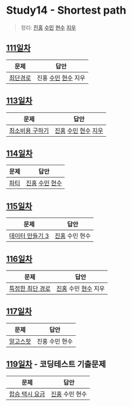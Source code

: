 # Study14 - Shortest path

> 정리: [진홍](self_study/kjh.md) [수민](self_study/ysm.md) [현수](self_study/hhs.md) [지우](self_study/sjw.md)

## [111일차](Day111)

| 문제                                             | 답안                                                      |
| ------------------------------------------------ | --------------------------------------------------------- |
| [최단경로](https://www.acmicpc.net/problem/1753) | 진홍 [수민](Day111/ysmC.cpp) [현수](Day111/hhs.java) 지우 |

## [113일차](Day113)

| 문제                                                    | 답안                                                                                          |
| ------------------------------------------------------- | --------------------------------------------------------------------------------------------- |
| [최소비용 구하기](https://www.acmicpc.net/problem/1916) | [진홍](Day113/kjh.kt) [수민](Day113/ysmC.cpp) [현수](Day113/hhs.java) [지우](Day113/sjw.java) |

## [114일차](Day114)

| 문제                                         | 답안                                 |
| -------------------------------------------- | ------------------------------------ |
| [파티](https://www.acmicpc.net/problem/1238) | [진홍](Day114/kjh.kt) [수민](Day114/ysmC.cpp) [현수](Day114/hhs.java) |

## [115일차](Day115)

| 문제                                                    | 답안                                 |
| ------------------------------------------------------- | ------------------------------------ |
| [데이터 만들기 3](https://www.acmicpc.net/problem/7142) | [진홍](Day115/kjh.kt) 수민 현수 |

## [116일차](Day116)

| 문제                 | 답안                |
| -------------------- | ------------------- |
| [특정한 최단 경로](https://www.acmicpc.net/problem/1504) | [진홍](Day116/kjh.kt) 수민 [현수](Day116/hhs.java) 지우 |

## [117일차](Day117)

| 문제                 | 답안                |
| -------------------- | ------------------- |
| [알고스팟](https://www.acmicpc.net/problem/1261) | 진홍 수민 현수 |

## [119일차](Day119) - 코딩테스트 기출문제

| 문제                 | 답안                |
| -------------------- | ------------------- |
| [합승 택시 요금](https://school.programmers.co.kr/learn/courses/30/lessons/72413) | [진홍](Day119/kjh.kt) 수민 현수 |
